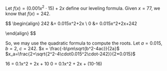 Let $f(x) = (0.001x^2 \cdot 15)+2x$ define our leveling formula.
Given $x = 77$, we know that $f(x) = 242$.

$$
\begin{align}
242 &= 0.015x^2+2x \\
0 &= 0.015x^2+2x+242

\end{align}
$$

So, we may use the quadratic formula to compute the roots.
Let $a=0.015$, $b = 2$, $c=242$.
$x = \frac{-b\pm\sqrt{b^2-4ac}}{2a}$
$x_a=\frac{2+\sqrt{2^2-4\cdot0.015^2\cdot-242}}{2*0.015}$

16 = 0.1x^2 + 2x + 10
0 = 0.1x^2 + 2x + (10-16)